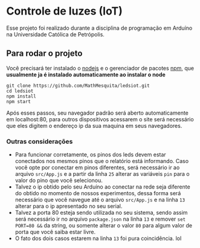 # Controle de luzes (IoT)

Esse projeto foi realizado durante a disciplina de programação em Arduíno na Universidade Católica de Petrópolis.

## Para rodar o projeto

Você precisará ter instalado o [nodejs](https://nodejs.org) e o gerenciador de pacotes [npm](https://www.npmjs.com/), que **usualmente ja é instalado automaticamente ao instalar o node**

```
git clone https://github.com/MathMesquita/ledsiot.git
cd ledsiot
npm install
npm start
```

Após esses passos, seu navegador padrão será aberto automaticamente em localhost:80, para outros dispositivos acessarem o site será necessário que eles digitem o endereço ip da sua maquina em seus navegadores.

### Outras considerações

- Para funcionar corretamente, os pinos dos leds devem estar conectados nos mesmos pinos que o relatório está informando. Caso você opte por conectar em pinos diferentes, será necessário ir ao arquivo `src/App.js` e a partir da linha `25` alterar as variáveis `pin` para o valor do pino que você selecionou.
- Talvez o ip obtido pelo seu Arduíno ao conectar na rede seja diferente do obtido no momento de nossos experimentos, dessa forma será necessário que você navegue até o arquivo `src/App.js` e na linha `13` alterar para o ip apresentado no seu serial.
- Talvez a porta 80 esteja sendo utilizada no seu sistema, sendo assim será necessário ir no arquivo `package.json` na linha `13` e remover `set PORT=80 &&` da string, ou somente alterar o valor `80` para algum valor de porta que você saiba estar livre.
- O fato dos dois casos estarem na linha `13` foi pura coincidência. lol